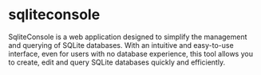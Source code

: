 # sqliteconsole
SqliteConsole is a web application designed to simplify the management and querying of SQLite databases. With an intuitive and easy-to-use interface, even for users with no database experience, this tool allows you to create, edit and query SQLite databases quickly and efficiently.
